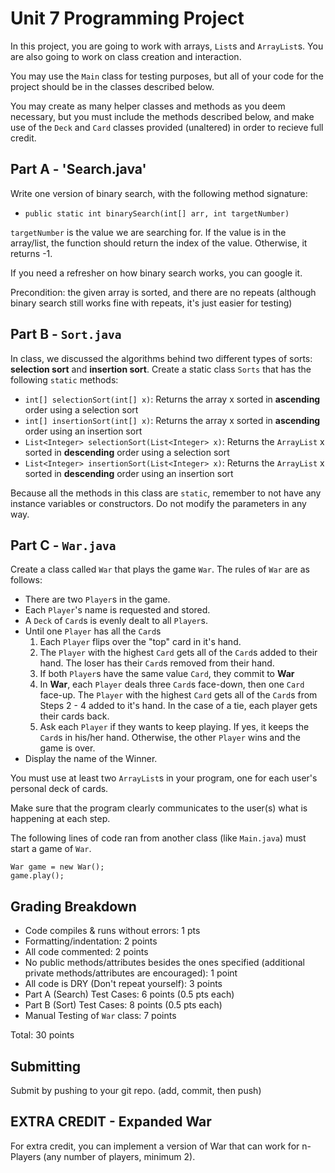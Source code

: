 # Unit 7 Programming Project

In this project, you are going to work with arrays, `List`s and `ArrayList`s. You are also going to work on class creation and interaction.

You may use the `Main` class for testing purposes, but all of your code for the project should be in the classes described below.

You may create as many helper classes and methods as you deem necessary, but you must include the methods described below, and make use of the `Deck` and `Card` classes provided (unaltered) in order to recieve full credit.

## Part A - 'Search.java'

Write one version of binary search, with the following method signature:
* `public static int binarySearch(int[] arr, int targetNumber)`

`targetNumber` is the value we are searching for. If the value is in the array/list, the function should return the index of the value. Otherwise, it returns -1.

If you need a refresher on how binary search works, you can google it. 

Precondition: the given array is sorted, and there are no repeats (although binary search still works fine with repeats, it's just easier for testing)

## Part B - `Sort.java`

In class, we discussed the algorithms behind two different types of sorts: **selection sort** and **insertion sort**. Create a static class `Sorts` that has the following `static` methods:

* `int[] selectionSort(int[] x)`: Returns the array x sorted in **ascending** order using a selection sort
* `int[] insertionSort(int[] x)`: Returns the array x sorted in **ascending** order using an insertion sort
* `List<Integer> selectionSort(List<Integer> x)`: Returns the `ArrayList` x sorted in **descending** order using a selection sort
* `List<Integer> insertionSort(List<Integer> x)`: Returns the `ArrayList` x sorted in **descending** order using an insertion sort

Because all the methods in this class are `static`, remember to not have any instance variables or constructors. Do not modify the parameters in any way.

## Part C - `War.java`

Create a class called `War` that plays the game `War`. The rules of `War` are as follows:

- There are two `Player`s in the game.
- Each `Player`'s name is requested and stored.
- A `Deck` of `Card`s is evenly dealt to all `Player`s.
- Until one `Player` has all the `Card`s
    1. Each `Player` flips over the "top" card in it's hand.
    2. The `Player` with the highest `Card` gets all of the `Card`s added to their hand. The loser has their `Card`s removed from their hand.
    3. If both `Player`s have the same value `Card`, they commit to **War**
    4. In **War**, each `Player` deals three `Card`s face-down, then one `Card` face-up.
    The `Player` with the highest `Card` gets all of the `Card`s from Steps 2 - 4 added to it's hand.
    In the case of a tie, each player gets their cards back.
    5. Ask each `Player` if they wants to keep playing. If yes, it keeps the `Card`s in his/her hand. Otherwise, the other `Player` wins and the game is over.
- Display the name of the Winner.

You must use at least two `ArrayList`s in your program, one for each user's personal deck of cards.

Make sure that the program clearly communicates to the user(s) what is happening at each step. 

The following lines of code ran from another class (like `Main.java`) must start a game of `War`.

```
War game = new War();
game.play();
```


## Grading Breakdown

- Code compiles & runs without errors: 1 pts
- Formatting/indentation: 2 points
- All code commented: 2 points
- No public methods/attributes besides the ones specified (additional private methods/attributes are encouraged): 1 point
- All code is DRY (Don't repeat yourself): 3 points
- Part A (Search) Test Cases: 6 points (0.5 pts each)
- Part B (Sort) Test Cases: 8 points (0.5 pts each)
- Manual Testing of `War` class: 7 points 

Total: 30 points

## Submitting

Submit by pushing to your git repo. (add, commit, then push)

## **EXTRA CREDIT - Expanded War**

For extra credit, you can implement a version of War that can work for n-Players (any number of players, minimum 2).
